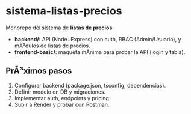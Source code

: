 ﻿# sistema-listas-precios

Monorepo del sistema de **listas de precios**:
- **backend/**: API (Node+Express) con auth, RBAC (Admin/Usuario), y mÃ³dulos de listas de precios.
- **frontend-basic/**: maqueta mÃ­nima para probar la API (login y tabla).

## PrÃ³ximos pasos
1. Configurar backend (package.json, tsconfig, dependencias).
2. Definir modelo en DB y migraciones.
3. Implementar auth, endpoints y pricing.
4. Subir a Render y probar con Postman.
